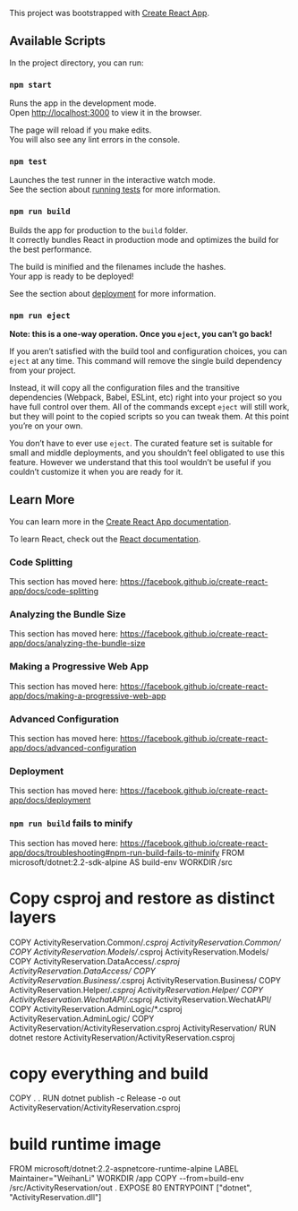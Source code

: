 This project was bootstrapped with [Create React App](https://github.com/facebook/create-react-app).

## Available Scripts

In the project directory, you can run:

### `npm start`

Runs the app in the development mode.<br />
Open [http://localhost:3000](http://localhost:3000) to view it in the browser.

The page will reload if you make edits.<br />
You will also see any lint errors in the console.

### `npm test`

Launches the test runner in the interactive watch mode.<br />
See the section about [running tests](https://facebook.github.io/create-react-app/docs/running-tests) for more information.

### `npm run build`

Builds the app for production to the `build` folder.<br />
It correctly bundles React in production mode and optimizes the build for the best performance.

The build is minified and the filenames include the hashes.<br />
Your app is ready to be deployed!

See the section about [deployment](https://facebook.github.io/create-react-app/docs/deployment) for more information.

### `npm run eject`

**Note: this is a one-way operation. Once you `eject`, you can’t go back!**

If you aren’t satisfied with the build tool and configuration choices, you can `eject` at any time. This command will remove the single build dependency from your project.

Instead, it will copy all the configuration files and the transitive dependencies (Webpack, Babel, ESLint, etc) right into your project so you have full control over them. All of the commands except `eject` will still work, but they will point to the copied scripts so you can tweak them. At this point you’re on your own.

You don’t have to ever use `eject`. The curated feature set is suitable for small and middle deployments, and you shouldn’t feel obligated to use this feature. However we understand that this tool wouldn’t be useful if you couldn’t customize it when you are ready for it.

## Learn More

You can learn more in the [Create React App documentation](https://facebook.github.io/create-react-app/docs/getting-started).

To learn React, check out the [React documentation](https://reactjs.org/).

### Code Splitting

This section has moved here: https://facebook.github.io/create-react-app/docs/code-splitting

### Analyzing the Bundle Size

This section has moved here: https://facebook.github.io/create-react-app/docs/analyzing-the-bundle-size

### Making a Progressive Web App

This section has moved here: https://facebook.github.io/create-react-app/docs/making-a-progressive-web-app

### Advanced Configuration

This section has moved here: https://facebook.github.io/create-react-app/docs/advanced-configuration

### Deployment

This section has moved here: https://facebook.github.io/create-react-app/docs/deployment

### `npm run build` fails to minify

This section has moved here: https://facebook.github.io/create-react-app/docs/troubleshooting#npm-run-build-fails-to-minify
FROM microsoft/dotnet:2.2-sdk-alpine AS build-env
WORKDIR /src

# Copy csproj and restore as distinct layers
COPY ActivityReservation.Common/*.csproj ActivityReservation.Common/
COPY ActivityReservation.Models/*.csproj ActivityReservation.Models/
COPY ActivityReservation.DataAccess/*.csproj ActivityReservation.DataAccess/
COPY ActivityReservation.Business/*.csproj ActivityReservation.Business/
COPY ActivityReservation.Helper/*.csproj ActivityReservation.Helper/
COPY ActivityReservation.WechatAPI/*.csproj ActivityReservation.WechatAPI/
COPY ActivityReservation.AdminLogic/*.csproj ActivityReservation.AdminLogic/
COPY ActivityReservation/ActivityReservation.csproj ActivityReservation/
RUN dotnet restore ActivityReservation/ActivityReservation.csproj

# copy everything and build
COPY . .
RUN dotnet publish -c Release -o out ActivityReservation/ActivityReservation.csproj

# build runtime image
FROM microsoft/dotnet:2.2-aspnetcore-runtime-alpine
LABEL Maintainer="WeihanLi"
WORKDIR /app
COPY --from=build-env /src/ActivityReservation/out .
EXPOSE 80
ENTRYPOINT ["dotnet", "ActivityReservation.dll"]
